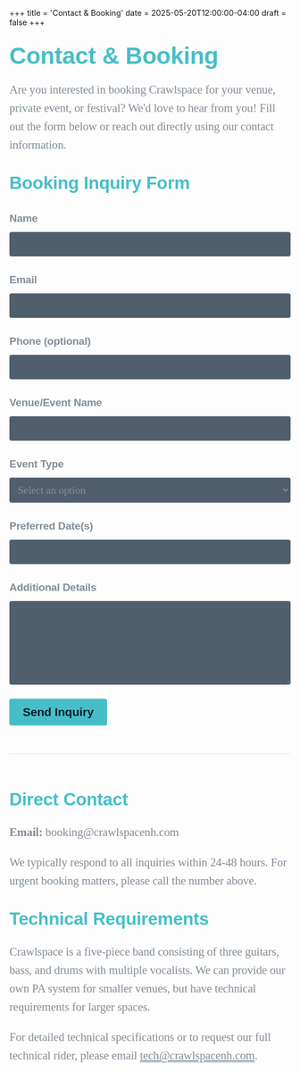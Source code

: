 +++
title = 'Contact & Booking'
date = 2025-05-20T12:00:00-04:00
draft = false
+++
<!-- markdownlint-disable MD025 MD033 MD045 -->

<style>
  .contact-container {
    font-family: "Lora", serif;
    font-size: 21px;
    line-height: 33px;
    letter-spacing: -0.2px;
    color: #848d96;
    margin-bottom: 40px;
  }

  .contact-container h1, .contact-container h2 {
    font-family: "Montserrat", sans-serif;
    font-weight: 600;
    color: #47bec7;
    margin-top: 35px;
  }

  .contact-container a {
    color: #848d96;
    transition-duration: 0.5s;
    border-bottom: 1px dotted #848d96;
  }

  .contact-container a:hover {
    color: #CA486d;
    transition-duration: 0.1s;
    border-bottom: 1px dotted #CA486d;
  }

  .contact-form {
    margin-top: 30px;
    max-width: 600px;
  }

  .form-group {
    margin-bottom: 25px;
  }

  .form-group label {
    display: block;
    margin-bottom: 8px;
    font-family: "Montserrat", sans-serif;
    font-weight: 600;
    font-size: 0.9em;
  }

  .form-group input, .form-group textarea, .form-group select {
    width: 100%;
    padding: 10px;
    border: 1px solid rgba(132, 141, 150, 0.3);
    background-color: rgba(6, 28, 48, 0.7);
    border-radius: 4px;
    font-family: "Lora", serif;
    font-size: 0.9em;
    color: #848d96;
  }

  .form-group textarea {
    min-height: 150px;
    resize: vertical;
  }

  .submit-button {
    background-color: #47bec7;
    color: #061C30;
    border: none;
    padding: 12px 24px;
    border-radius: 4px;
    cursor: pointer;
    font-family: "Montserrat", sans-serif;
    font-weight: 600;
    font-size: 1em;
    transition: background-color 0.3s ease;
  }

  .submit-button:hover {
    background-color: #CA486d;
  }

  .contact-info {
    margin-top: 50px;
    padding-top: 30px;
    border-top: 1px solid rgba(132, 141, 150, 0.2);
  }

  .contact-method {
    margin-bottom: 20px;
  }

  .contact-method i {
    margin-right: 10px;
    color: #47bec7;
  }
</style>

<div class="contact-container">

# Contact & Booking

Are you interested in booking Crawlspace for your venue, private event, or festival? We'd love to hear from you! Fill out the form below or reach out directly using our contact information.

## Booking Inquiry Form

<form class="contact-form" action="https://formspree.io/f/mzzrwwny" method="POST">
  <div class="form-group">
    <label for="name">Name</label>
    <input type="text" id="name" name="name" required>
  </div>
  <div class="form-group">
    <label for="email">Email</label>
    <input type="email" id="email" name="email" required>
  </div>
  <div class="form-group">
    <label for="phone">Phone (optional)</label>
    <input type="tel" id="phone" name="phone">
  </div>
  <div class="form-group">
    <label for="venue">Venue/Event Name</label>
    <input type="text" id="venue" name="venue" required>
  </div>
  <div class="form-group">
    <label for="event-type">Event Type</label>
    <select id="event-type" name="event-type" required>
      <option value="">Select an option</option>
      <option value="bar-club">Bar/Club</option>
      <option value="festival">Festival</option>
      <option value="private">Private Event</option>
      <option value="corporate">Corporate Event</option>
      <option value="other">Other</option>
    </select>
  </div>
  <div class="form-group">
    <label for="date">Preferred Date(s)</label>
    <input type="text" id="date" name="date" required>
  </div>
  <div class="form-group">
    <label for="message">Additional Details</label>
    <textarea id="message" name="message" required></textarea>
  </div>
  <button type="submit" class="submit-button">Send Inquiry</button>
</form>

<div class="contact-info">
  <h2>Direct Contact</h2>
  <div class="contact-method">
    <strong>Email:</strong> booking@crawlspacenh.com
  </div>

  <p>We typically respond to all inquiries within 24-48 hours. For urgent booking matters, please call the number above.</p>

  <h2>Technical Requirements</h2>
  <p>Crawlspace is a five-piece band consisting of three guitars, bass, and drums with multiple vocalists. We can provide our own PA system for smaller venues, but have technical requirements for larger spaces.</p>
  <p>For detailed technical specifications or to request our full technical rider, please email <a href="mailto:tech@crawlspacenh.com">tech@crawlspacenh.com</a>.</p>
</div>

</div>
